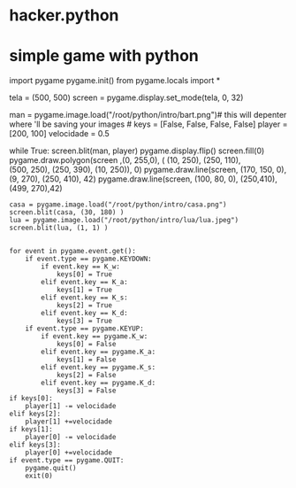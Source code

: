 # hacker.python
# simple game with python #

import pygame
pygame.init()
from pygame.locals import *

tela = (500, 500)
screen = pygame.display.set_mode(tela, 0, 32)

man = pygame.image.load("/root/python/intro/bart.png")# this will depenter where 'll be saving your images #
keys = [False, False, False, False]
player = [200, 100]
velocidade = 0.5

while True:
    screen.blit(man, player)
    pygame.display.flip()
    screen.fill(0)
    pygame.draw.polygon(screen ,(0, 255,0), ( (10, 250), (250, 110), \
(500, 250), (250, 390), (10, 250)), 0)
    pygame.draw.line(screen, (170, 150, 0), (9, 270), (250, 410), 42)
    pygame.draw.line(screen, (100, 80, 0), (250,410), (499, 270),42)

    casa = pygame.image.load("/root/python/intro/casa.png")
    screen.blit(casa, (30, 180) )
    lua = pygame.image.load("/root/python/intro/lua/lua.jpeg")
    screen.blit(lua, (1, 1) )


    for event in pygame.event.get():
        if event.type == pygame.KEYDOWN:
            if event.key == K_w:
                keys[0] = True
            elif event.key == K_a:
                keys[1] = True
            elif event.key == K_s:
                keys[2] = True
            elif event.key == K_d:
                keys[3] = True
        if event.type == pygame.KEYUP:
            if event.key == pygame.K_w:
                keys[0] = False
            elif event.key == pygame.K_a:
                keys[1] = False
            elif event.key == pygame.K_s:
                keys[2] = False
            elif event.key == pygame.K_d:
                keys[3] = False
    if keys[0]:
        player[1] -= velocidade
    elif keys[2]:
        player[1] +=velocidade
    if keys[1]:
        player[0] -= velocidade
    elif keys[3]:
        player[0] +=velocidade
    if event.type == pygame.QUIT:
        pygame.quit()
        exit(0)
